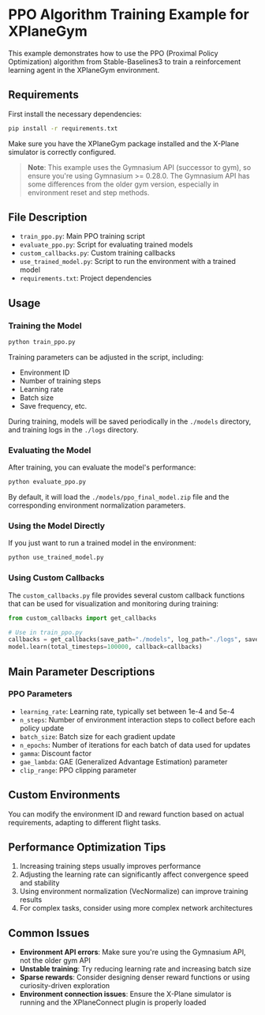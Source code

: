 # PPO Algorithm Training Example for XPlaneGym

This example demonstrates how to use the PPO (Proximal Policy Optimization) algorithm from Stable-Baselines3 to train a reinforcement learning agent in the XPlaneGym environment.

## Requirements

First install the necessary dependencies:

```bash
pip install -r requirements.txt
```

Make sure you have the XPlaneGym package installed and the X-Plane simulator is correctly configured.

> **Note**: This example uses the Gymnasium API (successor to gym), so ensure you're using Gymnasium >= 0.28.0. The Gymnasium API has some differences from the older gym version, especially in environment reset and step methods.

## File Description

- `train_ppo.py`: Main PPO training script
- `evaluate_ppo.py`: Script for evaluating trained models
- `custom_callbacks.py`: Custom training callbacks
- `use_trained_model.py`: Script to run the environment with a trained model
- `requirements.txt`: Project dependencies

## Usage

### Training the Model

```bash
python train_ppo.py
```

Training parameters can be adjusted in the script, including:
- Environment ID
- Number of training steps
- Learning rate
- Batch size
- Save frequency, etc.

During training, models will be saved periodically in the `./models` directory, and training logs in the `./logs` directory.

### Evaluating the Model

After training, you can evaluate the model's performance:

```bash
python evaluate_ppo.py
```

By default, it will load the `./models/ppo_final_model.zip` file and the corresponding environment normalization parameters.

### Using the Model Directly

If you just want to run a trained model in the environment:

```bash
python use_trained_model.py
```

### Using Custom Callbacks

The `custom_callbacks.py` file provides several custom callback functions that can be used for visualization and monitoring during training:

```python
from custom_callbacks import get_callbacks

# Use in train_ppo.py
callbacks = get_callbacks(save_path="./models", log_path="./logs", save_freq=10000)
model.learn(total_timesteps=100000, callback=callbacks)
```

## Main Parameter Descriptions

### PPO Parameters

- `learning_rate`: Learning rate, typically set between 1e-4 and 5e-4
- `n_steps`: Number of environment interaction steps to collect before each policy update
- `batch_size`: Batch size for each gradient update
- `n_epochs`: Number of iterations for each batch of data used for updates
- `gamma`: Discount factor
- `gae_lambda`: GAE (Generalized Advantage Estimation) parameter
- `clip_range`: PPO clipping parameter

## Custom Environments

You can modify the environment ID and reward function based on actual requirements, adapting to different flight tasks.

## Performance Optimization Tips

1. Increasing training steps usually improves performance
2. Adjusting the learning rate can significantly affect convergence speed and stability
3. Using environment normalization (VecNormalize) can improve training results
4. For complex tasks, consider using more complex network architectures

## Common Issues

- **Environment API errors**: Make sure you're using the Gymnasium API, not the older gym API
- **Unstable training**: Try reducing learning rate and increasing batch size
- **Sparse rewards**: Consider designing denser reward functions or using curiosity-driven exploration
- **Environment connection issues**: Ensure the X-Plane simulator is running and the XPlaneConnect plugin is properly loaded 
